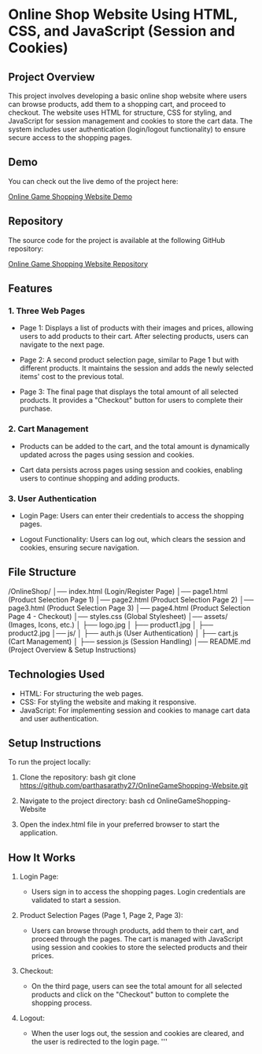 # Online Shop Website Using HTML, CSS, and JavaScript (Session and Cookies)

## Project Overview

This project involves developing a basic online shop website where users can browse products, add them to a shopping cart, and proceed to checkout. The website uses HTML for structure, CSS for styling, and JavaScript for session management and cookies to store the cart data. The system includes user authentication (login/logout functionality) to ensure secure access to the shopping pages.

## Demo

You can check out the live demo of the project here:

[Online Game Shopping Website Demo](https://parthasarathy27.github.io/OnlineGameShopping-Website/index.html)

## Repository

The source code for the project is available at the following GitHub repository:

[Online Game Shopping Website Repository](https://github.com/parthasarathy27/OnlineGameShopping-Website)

## Features

### 1. Three Web Pages

- Page 1: Displays a list of products with their images and prices, allowing users to add products to their cart. After selecting products, users can navigate to the next page.
  
- Page 2: A second product selection page, similar to Page 1 but with different products. It maintains the session and adds the newly selected items' cost to the previous total.
  
- Page 3: The final page that displays the total amount of all selected products. It provides a "Checkout" button for users to complete their purchase.

### 2. Cart Management

- Products can be added to the cart, and the total amount is dynamically updated across the pages using session and cookies.
  
- Cart data persists across pages using session and cookies, enabling users to continue shopping and adding products.

### 3. User Authentication

- Login Page: Users can enter their credentials to access the shopping pages.
  
- Logout Functionality: Users can log out, which clears the session and cookies, ensuring secure navigation.

## File Structure

/OnlineShop/
│── index.html           (Login/Register Page)
│── page1.html           (Product Selection Page 1)
│── page2.html           (Product Selection Page 2)
│── page3.html           (Product Selection Page 3)
│── page4.html           (Product Selection Page 4 - Checkout)
│── styles.css           (Global Stylesheet)
│── assets/              (Images, Icons, etc.)
│   ├── logo.jpg
│   ├── product1.jpg
│   ├── product2.jpg
│── js/
│   ├── auth.js          (User Authentication)
│   ├── cart.js          (Cart Management)
│   ├── session.js       (Session Handling)
│── README.md            (Project Overview & Setup Instructions)


## Technologies Used

- HTML: For structuring the web pages.
- CSS: For styling the website and making it responsive.
- JavaScript: For implementing session and cookies to manage cart data and user authentication.

## Setup Instructions

To run the project locally:

1. Clone the repository:
   bash
   git clone https://github.com/parthasarathy27/OnlineGameShopping-Website.git
   

2. Navigate to the project directory:
   bash
   cd OnlineGameShopping-Website
   

3. Open the index.html file in your preferred browser to start the application.

## How It Works

1. Login Page: 
   - Users sign in to access the shopping pages. Login credentials are validated to start a session.
  
2. Product Selection Pages (Page 1, Page 2, Page 3): 
   - Users can browse through products, add them to their cart, and proceed through the pages. The cart is managed with JavaScript using session and cookies to store the selected products and their prices.
  
3. Checkout:
   - On the third page, users can see the total amount for all selected products and click on the "Checkout" button to complete the shopping process.

4. Logout: 
   - When the user logs out, the session and cookies are cleared, and the user is redirected to the login page.
'''
